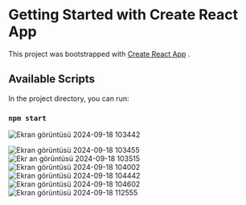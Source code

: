    # Getting Started with Create React App  

This project was bootstrapped with [Create React App](https://github.com/facebook/create-react-app) .

## Available Scripts    

In the project directory, you can run:

### `npm start`   

![Ekran görüntüsü 2024-09-18 103442](https://github.com/user-attachments/assets/dfe08d66-645b-4ce1-bd3e-5ec695c452a3)
 
![Ekran görüntüsü 2024-09-18 103455](https://github.com/user-attachments/assets/b941c479-9c7f-4e31-9063-1b9c90e4b6fb) 
![Ekr an görüntüsü 2024-09-18 103515](https://github.com/user-attachments/assets/e4223d19-28c2-4ee9-b281-8a5ff83b1a05)
![Ekran görüntüsü 2024-09-18 104002](https://github.com/user-attachments/assets/d3ff919e-d581-48e8-8db9-433dcda586ec)
![Ekran görüntüsü 2024-09-18 104442](https://github.com/user-attachments/assets/2cc099d5-d9d6-47b5-b5aa-776232d8d64a)
![Ekran görüntüsü 2024-09-18 104602](https://github.com/user-attachments/assets/9d58cb8c-3532-4436-9a55-f6d81fa2fc19)
![Ekran görüntüsü 2024-09-18 112555](https://github.com/user-attachments/assets/035f0276-3ba0-4929-b5f3-2f12e5c90430)
